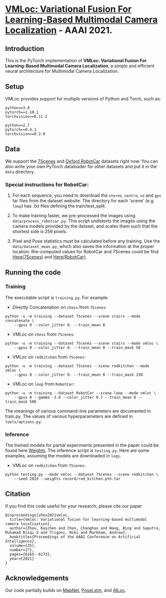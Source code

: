 # [VMLoc: Variational Fusion For Learning-Based Multimodal Camera Localization](https://arxiv.org/pdf/2003.07289.pdf) - AAAI 2021.

## Introduction 

This is the PyTorch implementation of **VMLoc: Variational Fusion For Learning-Based Multimodal Camera Localization**, a simple and efficient neural architecture for Multimodal Camera Localization.

## Setup

VMLoc provides support for multiple versions of Python and Torch, such as:
```
python==3.8 
pytorch==1.10.1 
torchvision==0.11.2 
```
```
python==2.7
pytorch==0.4.1
torchvision==0.2.0
```

## Data
We support the [7Scenes](https://www.microsoft.com/en-us/research/project/rgb-d-dataset-7-scenes/) and [Oxford RobotCar](http://robotcar-dataset.robots.ox.ac.uk/) datasets right now. You can also write your own PyTorch dataloader for other datasets and put it in the `data` directory.

### Special instructions for RobotCar:

1. For each sequence, you need to download the `stereo_centre`, `vo` and `gps` tar files from the dataset website. The directory for each 'scene' (e.g. `loop`) has .txt files defining the train/test_split.
 
2. To make training faster, we pre-processed the images using `data/process_robotcar.py`. This script undistorts the images using the camera models provided by the dataset, and scales them such that the shortest side is 256 pixels.

3. Pixel and Pose statistics must be calculated before any training. Use the `data/dataset_mean.py`, which also saves the information at the proper location. Rre-computed values for RobotCar and 7Scenes could be find [Here(7Scenes)](https://github.com/BingCS/AtLoc/tree/master/data/7Scenes) and [Here(RobotCar)](https://github.com/BingCS/AtLoc/tree/master/data/RobotCar).

## Running the code

### Training
The executable script is `training.py`. For example:

- Directly Concatenation on `chess` from `7Scenes`: 
```
python -u -m training --dataset 7Scenes --scene stairs --mode concatenate \
    --gpus 0 --color_jitter 0. --train_mean 0
```

- VMLoc on `chess` from `7Scenes`: 
```
python -u -m training --dataset 7Scenes --scene stairs --mode vmloc \
    --gpus 0 --color_jitter 0. --train_mean 0 --train_mask 50
```

- VMLoc on `redkitchen` from `7Scenes`: 
```
python -u -m training --dataset 7Scenes --scene redkitchen --mode vmloc \
    --gpus 0 --color_jitter 0. --train_mean 0 --train_mask 150
```

- VMLoc on `loop` from `RobotCar`: 
```
python -u -m training --dataset RobotCar --scene loop --mode vmloc \
    --gpus 0 --gamma -3.0 --color_jitter 0.7 --train_mean 0 --train_mask 500
```

The meanings of various command-line parameters are documented in train.py. The values of various hyperparameters are defined in `tools/options.py`.

### Inference
The trained models for partial experiments presented in the paper could be found here [Weights](https://drive.google.com/drive/folders/1QsdVHYKsPNeLRgOxYKDBGKeOTUJocK0A?usp=drive_link). The inference script is `testing.py`. Here are some examples, assuming the models are downloaded in `logs`.

- VMLoc on `redkitchen` from `7Scenes`: 
```
python testing.py --mode vmloc --dataset 7Scenes --scene redkitchen \
    --seed 2019 --weights record/red_kitchen.pth.tar
```

## Citation
If you find this code useful for your research, please cite our paper

```
@inproceedings{zhou2021vmloc,
  title={Vmloc: Variational fusion for learning-based multimodal camera localization},
  author={Zhou, Kaichen and Chen, Changhao and Wang, Bing and Saputra, Muhamad Risqi U and Trigoni, Niki and Markham, Andrew},
  booktitle={Proceedings of the AAAI Conference on Artificial Intelligence},
  volume={35},
  number={7},
  pages={6165--6173},
  year={2021}
}
```
## Acknowledgements
Our code partially builds on [MapNet](https://github.com/NVlabs/geomapnet), [PoseLstm](https://github.com/hazirbas/poselstm-pytorch), and [AtLoc](https://github.com/BingCS/AtLoc/tree/master).
